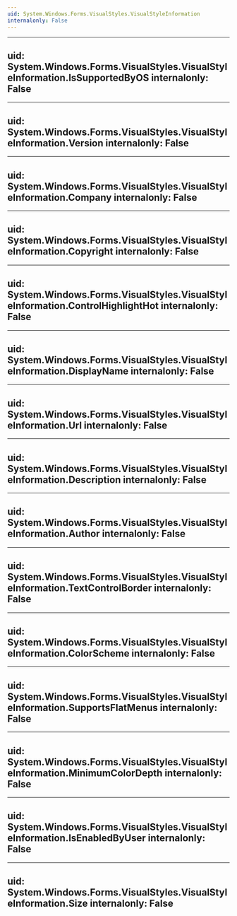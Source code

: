 ```yaml
---
uid: System.Windows.Forms.VisualStyles.VisualStyleInformation
internalonly: False
---
```


---
uid: System.Windows.Forms.VisualStyles.VisualStyleInformation.IsSupportedByOS
internalonly: False
---

---
uid: System.Windows.Forms.VisualStyles.VisualStyleInformation.Version
internalonly: False
---

---
uid: System.Windows.Forms.VisualStyles.VisualStyleInformation.Company
internalonly: False
---

---
uid: System.Windows.Forms.VisualStyles.VisualStyleInformation.Copyright
internalonly: False
---

---
uid: System.Windows.Forms.VisualStyles.VisualStyleInformation.ControlHighlightHot
internalonly: False
---

---
uid: System.Windows.Forms.VisualStyles.VisualStyleInformation.DisplayName
internalonly: False
---

---
uid: System.Windows.Forms.VisualStyles.VisualStyleInformation.Url
internalonly: False
---

---
uid: System.Windows.Forms.VisualStyles.VisualStyleInformation.Description
internalonly: False
---

---
uid: System.Windows.Forms.VisualStyles.VisualStyleInformation.Author
internalonly: False
---

---
uid: System.Windows.Forms.VisualStyles.VisualStyleInformation.TextControlBorder
internalonly: False
---

---
uid: System.Windows.Forms.VisualStyles.VisualStyleInformation.ColorScheme
internalonly: False
---

---
uid: System.Windows.Forms.VisualStyles.VisualStyleInformation.SupportsFlatMenus
internalonly: False
---

---
uid: System.Windows.Forms.VisualStyles.VisualStyleInformation.MinimumColorDepth
internalonly: False
---

---
uid: System.Windows.Forms.VisualStyles.VisualStyleInformation.IsEnabledByUser
internalonly: False
---

---
uid: System.Windows.Forms.VisualStyles.VisualStyleInformation.Size
internalonly: False
---
